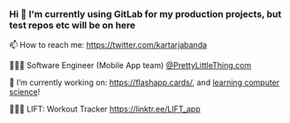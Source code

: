 ### Hi 👋 I'm currently using GitLab for my production projects, but test repos etc will be on here

📫 How to reach me: https://twitter.com/kartarjabanda

<!--
**ksinghj/ksinghj** is a ✨ _special_ ✨ repository because its `README.md` (this file) appears on your GitHub profile.

Here are some ideas to get you started:

- 🔭 I’m currently working on ...
- 🌱 I’m currently learning ...
- 👯 I’m looking to collaborate on ...
- 🤔 I’m looking for help with ...
- 💬 Ask me about ...
- 📫 How to reach me: ...
- 😄 Pronouns: ...
- ⚡ Fun fact: ...
-->

💁🏽‍♀️ Software Engineer (Mobile App team) [@PrettyLittleThing.com](https://www.prettylittlething.com/)

🔭 I’m currently working on: https://flashapp.cards/, and [learning computer science](https://teachyourselfcs.com/)!

🏋🏽‍♂️ LIFT: Workout Tracker https://linktr.ee/LIFT_app
